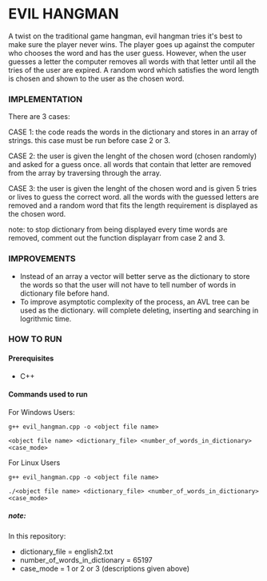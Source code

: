 # EVIL HANGMAN

A twist on the traditional game hangman, evil hangman tries it's best to make sure the player never wins.
The player goes up against the computer who chooses the word and has the user guess. However, when the user guesses
a letter the computer removes all words with that letter until all the tries of the user are expired. A random word 
which satisfies the word length is chosen and shown to the user as the chosen word.

### IMPLEMENTATION

There are 3 cases:

CASE 1:
the code reads the words in the dictionary and stores in an array of strings.
this case must be run before case 2 or 3.

CASE 2:
the user is given the lenght of the chosen word (chosen randomly) and asked for a guess once.
all words that contain that letter are removed from the array by traversing through the array.

CASE 3:
the user is given the lenght of the chosen word and is given 5 tries or lives to guess the correct word.
all the words with the guessed letters are removed and a random word that fits the length requirement is 
displayed as the chosen word.

note: to stop dictionary from being displayed every time words are removed, comment out the function displayarr
from case 2 and 3.

### IMPROVEMENTS

- Instead of an array a vector will better serve as the dictionary to store the words so that the user will not have to tell number of words in dictionary file before hand.
- To improve asymptotic complexity of the process, an AVL tree can be used as the dictionary. will complete deleting, inserting and searching in logrithmic time.

### HOW TO RUN
#### Prerequisites
* C++ 

#### Commands used to run
For Windows Users:
``` 
g++ evil_hangman.cpp -o <object file name>
```
``` 
<object file name> <dictionary_file> <number_of_words_in_dictionary> <case_mode>
```

For Linux Users
``` 
g++ evil_hangman.cpp -o <object file name>
```
``` 
./<object file name> <dictionary_file> <number_of_words_in_dictionary> <case_mode>
```

##### note:
In this repository:
* dictionary_file = english2.txt
* number_of_words_in_dictionary = 65197
* case_mode = 1 or 2 or 3 (descriptions given above)
